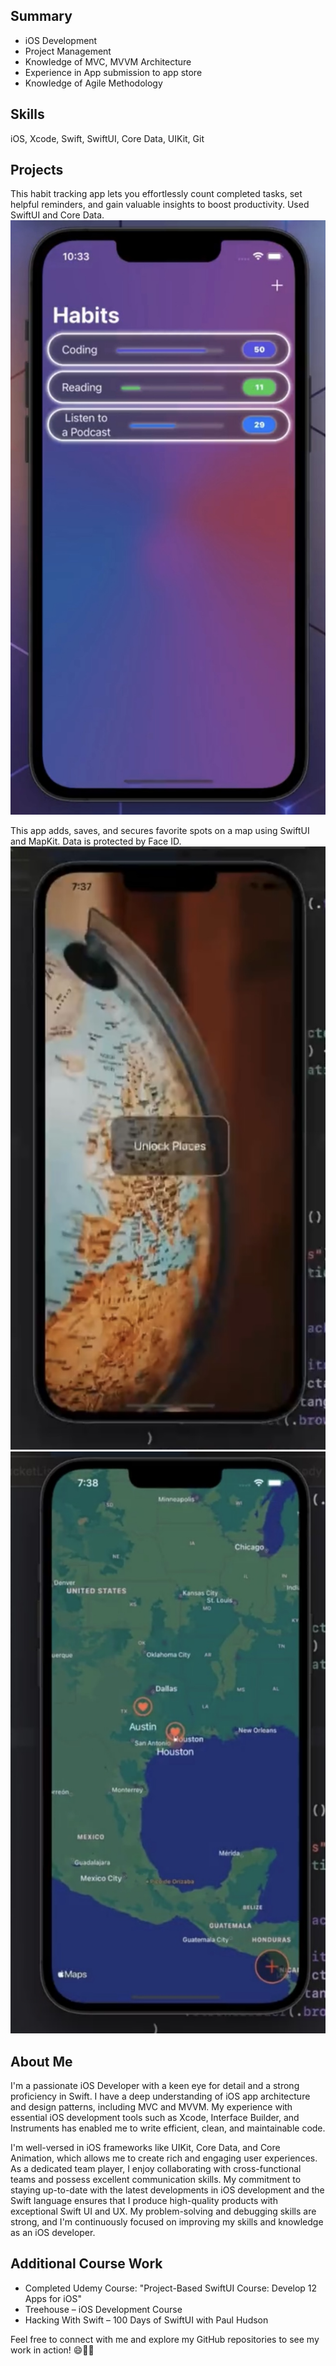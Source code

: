 ## Summary
* iOS Development
* Project Management
* Knowledge of MVC, MVVM Architecture
* Experience in App submission to app store
* Knowledge of Agile Methodology

## Skills
iOS, Xcode, Swift, SwiftUI, Core Data, UIKit, Git

## Projects
This habit tracking app lets you effortlessly count completed tasks, set helpful reminders, and gain valuable insights to boost productivity. Used SwiftUI and Core Data. 
![Alt Text](Images/IMG_6857.jpeg) 

This app adds, saves, and secures favorite spots on a map using SwiftUI and MapKit. Data is protected by Face ID. 
![Alt Text](Images/IMG_6860.jpeg) ![Alt Text](Images/IMG_6861.jpeg) 

## About Me
I'm a passionate iOS Developer with a keen eye for detail and a strong proficiency in Swift. I have a deep understanding of iOS app architecture and design patterns, including MVC and MVVM. My experience with essential iOS development tools such as Xcode, Interface Builder, and Instruments has enabled me to write efficient, clean, and maintainable code.

I'm well-versed in iOS frameworks like UIKit, Core Data, and Core Animation, which allows me to create rich and engaging user experiences. As a dedicated team player, I enjoy collaborating with cross-functional teams and possess excellent communication skills. My commitment to staying up-to-date with the latest developments in iOS development and the Swift language ensures that I produce high-quality products with exceptional Swift UI and UX.
My problem-solving and debugging skills are strong, and I'm continuously focused on improving my skills and knowledge as an iOS developer.

## Additional Course Work
* Completed Udemy Course: "Project-Based SwiftUI Course: Develop 12 Apps for iOS"
* Treehouse – iOS Development Course
* Hacking With Swift – 100 Days of SwiftUI with Paul Hudson

Feel free to connect with me and explore my GitHub repositories to see my work in action! 😄📱🚀
